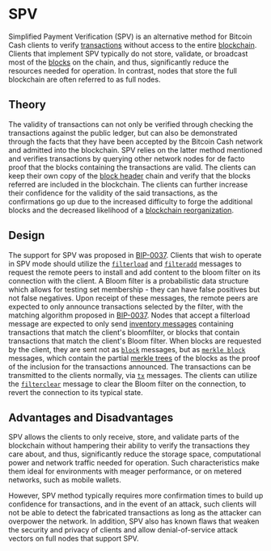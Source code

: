 # SPV

Simplified Payment Verification (SPV) is an alternative method for Bitcoin Cash clients to verify [transactions](/protocol/blockchain/transaction) without access to the entire [blockchain](/protocol/blockchain).
Clients that implement SPV typically do not store, validate, or broadcast most of the [blocks](/protocol/blockchain/block) on the chain, and thus, significantly reduce the resources needed for operation.
In contrast, nodes that store the full blockchain are often referred to as full nodes.

## Theory

The validity of transactions can not only be verified through checking the transactions against the public ledger, but can also be demonstrated through the facts that they have been accepted by the Bitcoin Cash network and admitted into the blockchain.
SPV relies on the latter method mentioned and verifies transactions by querying other network nodes for de facto proof that the blocks containing the transactions are valid.
The clients can keep their own copy of the [block header](/protocol/blockchain/block/block-header) chain and verify that the blocks referred are included in the blockchain.
The clients can further increase their confidence for the validity of the said transactions, as the confirmations go up due to the increased difficulty to forge the additional blocks and the decreased likelihood of a [blockchain reorganization](blockchain#blockchain-reorganization).

## Design

The support for SPV was proposed in [BIP-0037](/protocol/forks/bip-0037).
Clients that wish to operate in SPV mode should utilize the [`filterload`](/protocol/network/messages/filterload) and [`filteradd`](/protocol/network/messages/filteradd) messages to request the remote peers to install and add content to the bloom filter on its connection with the client.
A Bloom filter is a probabilistic data structure which allows for testing set membership - they can have false positives but not false negatives.
Upon receipt of these messages, the remote peers are expected to only announce transactions selected by the filter, with the matching algorithm proposed in [BIP-0037](/protocol/forks/bip-0037).
Nodes that accept a filterload message are expected to only send [inventory messages](/protocol/network/messages/inv) containing transactions that match the client's bloomfilter, or blocks that contain transactions that match the client's Bloom filter.
When blocks are requested by the client, they are sent not as [`block`](/protocol/network/messages/block) messages, but as [`merkle block`](/protocol/network/messages/merkleblock) messages, which contain the partial [merkle trees](/protocol/blockchain/block/merkle-tree) of the blocks as the proof of the inclusion for the transactions announced.
The transactions can be transmitted to the clients normally, via [`tx`](/protocol/network/messages/tx) messages.
The clients can utilize the [`filterclear`](/protocol/network/messages/filterclear) message to clear the Bloom filter on the connection, to revert the connection to its typical state.

## Advantages and Disadvantages

SPV allows the clients to only receive, store, and validate parts of the blockchain without hampering their ability to verify the transactions they care about, and thus, significantly reduce the storage space, computational power and network traffic needed for operation.
Such characteristics make them ideal for environments with meager performance, or on metered networks, such as mobile wallets.

However, SPV method typically requires more confirmation times to build up confidence for transactions, and in the event of an attack, such clients will not be able to detect the fabricated transactions as long as the attacker can overpower the network.
In addition, SPV also has known flaws that weaken the security and privacy of clients and allow denial-of-service attack vectors on full nodes that support SPV.
